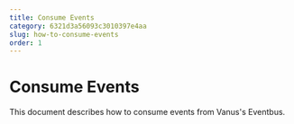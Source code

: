 ```yaml
---
title: Consume Events
category: 6321d3a56093c3010397e4aa
slug: how-to-consume-events
order: 1
---
```


# Consume Events

This document describes how to consume events from Vanus's Eventbus.